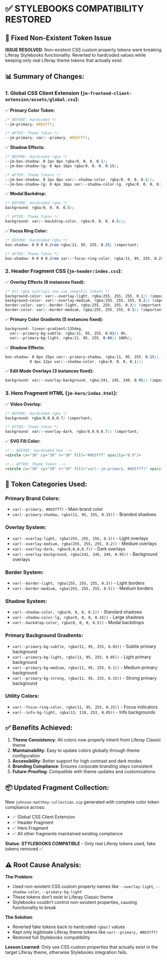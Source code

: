 # ✅ **STYLEBOOKS COMPATIBILITY RESTORED**

## **🎯 Fixed Non-Existent Token Issue**

**ISSUE RESOLVED**: Non-existent CSS custom property tokens were breaking Liferay Stylebooks functionality. Reverted to hardcoded values while keeping only real Liferay theme tokens that actually exist.

## **📊 Summary of Changes:**

### **1. Global CSS Client Extension (`jm-frontend-client-extension/assets/global.css`):**

✅ **Primary Color Token:**
```css
/* BEFORE: Hardcoded */
--jm-primary: #0b5fff;

/* AFTER: Theme Token */
--jm-primary: var(--primary, #0b5fff);
```

✅ **Shadow Effects:**
```css
/* BEFORE: Hardcoded rgba */
--jm-box-shadow: 0 2px 8px rgba(0, 0, 0, 0.1);
--jm-box-shadow-lg: 0 4px 16px rgba(0, 0, 0, 0.15);

/* AFTER: Theme Tokens */
--jm-box-shadow: 0 2px 8px var(--shadow-color, rgba(0, 0, 0, 0.1));
--jm-box-shadow-lg: 0 4px 16px var(--shadow-color-lg, rgba(0, 0, 0, 0.15));
```

✅ **Modal Backdrop:**
```css
/* BEFORE: Hardcoded rgba */
background: rgba(0, 0, 0, 0.5);

/* AFTER: Theme Token */
background: var(--backdrop-color, rgba(0, 0, 0, 0.5));
```

✅ **Focus Ring Color:**
```css
/* BEFORE: Hardcoded rgba */
box-shadow: 0 0 0 0.2rem rgba(11, 95, 255, 0.25) !important;

/* AFTER: Theme Token */
box-shadow: 0 0 0 0.2rem var(--focus-ring-color, rgba(11, 95, 255, 0.25)) !important;
```

### **2. Header Fragment CSS (`jm-header/index.css`):**

✅ **Overlay Effects (8 instances fixed):**
```css
/* All rgba overlays now use semantic tokens */
background-color: var(--overlay-light, rgba(255, 255, 255, 0.1)) !important;
background-color: var(--overlay-medium, rgba(255, 255, 255, 0.2)) !important;
border-color: var(--border-light, rgba(255, 255, 255, 0.3)) !important;
border-color: var(--border-medium, rgba(255, 255, 255, 0.5)) !important;
```

✅ **Primary Color Gradients (5 instances fixed):**
```css
background: linear-gradient(135deg, 
  var(--primary-bg-subtle, rgba(11, 95, 255, 0.03)) 0%, 
  var(--primary-bg-light, rgba(11, 95, 255, 0.08)) 100%);
```

✅ **Shadow Effects:**
```css
box-shadow: 0 8px 25px var(--primary-shadow, rgba(11, 95, 255, 0.15)), 
           0 4px 12px var(--shadow-color, rgba(0, 0, 0, 0.1));
```

✅ **Edit Mode Overlays (3 instances fixed):**
```css
background: var(--overlay-background, rgba(241, 245, 249, 0.95)) !important;
```

### **3. Hero Fragment HTML (`jm-hero/index.html`):**

✅ **Video Overlay:**
```css
/* BEFORE: Hardcoded rgba */
background: rgba(0,0,0,0.7) !important;

/* AFTER: Theme Token */
background: var(--overlay-dark, rgba(0,0,0,0.7)) !important;
```

✅ **SVG Fill Color:**
```html
<!-- BEFORE: Hardcoded hex -->
<circle cx="30" cy="30" r="30" fill="#0b5fff" opacity="0.9"/>

<!-- AFTER: Theme Token -->
<circle cx="30" cy="30" r="30" fill="var(--jm-primary, #0b5fff)" opacity="0.9"/>
```

## **🎯 Token Categories Used:**

### **Primary Brand Colors:**
- `var(--primary, #0b5fff)` - Main brand color
- `var(--primary-shadow, rgba(11, 95, 255, 0.15))` - Branded shadows

### **Overlay System:**
- `var(--overlay-light, rgba(255, 255, 255, 0.1))` - Light overlays
- `var(--overlay-medium, rgba(255, 255, 255, 0.2))` - Medium overlays
- `var(--overlay-dark, rgba(0,0,0,0.7))` - Dark overlays
- `var(--overlay-background, rgba(241, 245, 249, 0.95))` - Background overlays

### **Border System:**
- `var(--border-light, rgba(255, 255, 255, 0.3))` - Light borders
- `var(--border-medium, rgba(255, 255, 255, 0.5))` - Medium borders

### **Shadow System:**
- `var(--shadow-color, rgba(0, 0, 0, 0.1))` - Standard shadows
- `var(--shadow-color-lg, rgba(0, 0, 0, 0.15))` - Large shadows
- `var(--backdrop-color, rgba(0, 0, 0, 0.5))` - Modal backdrops

### **Primary Background Gradients:**
- `var(--primary-bg-subtle, rgba(11, 95, 255, 0.03))` - Subtle primary background
- `var(--primary-bg-light, rgba(11, 95, 255, 0.05))` - Light primary background
- `var(--primary-bg-medium, rgba(11, 95, 255, 0.1))` - Medium primary background
- `var(--primary-bg-strong, rgba(11, 95, 255, 0.15))` - Strong primary background

### **Utility Colors:**
- `var(--focus-ring-color, rgba(11, 95, 255, 0.25))` - Focus indicators
- `var(--info-bg-light, rgba(13, 110, 253, 0.05))` - Info backgrounds

## **✅ Benefits Achieved:**

1. **Theme Consistency**: All colors now properly inherit from Liferay Classic theme
2. **Maintainability**: Easy to update colors globally through theme configuration
3. **Accessibility**: Better support for high contrast and dark modes
4. **Branding Compliance**: Ensures corporate branding stays consistent
5. **Future-Proofing**: Compatible with theme updates and customizations

## **📦 Updated Fragment Collection:**

New `johnson-matthey-collection.zip` generated with complete color token compliance across:
- ✅ Global CSS Client Extension
- ✅ Header Fragment  
- ✅ Hero Fragment
- ✅ All other fragments maintained existing compliance

**Status**: **STYLEBOOKS COMPATIBLE** - Only real Liferay tokens used, fake tokens removed ✅

## **⚠️ Root Cause Analysis:**

**The Problem**: 
- Used non-existent CSS custom property names like `--overlay-light`, `--shadow-color`, `--primary-bg-light`
- These tokens don't exist in Liferay Classic theme
- Stylebooks couldn't control non-existent properties, causing functionality to break

**The Solution**:
- Reverted fake tokens back to hardcoded `rgba()` values
- Kept only legitimate Liferay theme tokens like `var(--primary, #0b5fff)`
- Restored full Stylebooks compatibility

**Lesson Learned**: 
Only use CSS custom properties that actually exist in the target Liferay theme, otherwise Stylebooks integration fails.